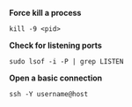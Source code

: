 
**Force kill a process**

```
kill -9 <pid>
```

**Check for listening ports**

```
sudo lsof -i -P | grep LISTEN
```

**Open a basic connection**
 
```
ssh -Y username@host
```